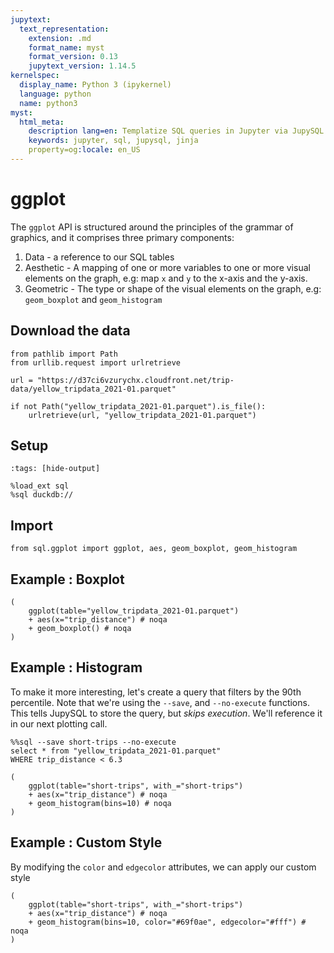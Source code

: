 ```yaml
---
jupytext:
  text_representation:
    extension: .md
    format_name: myst
    format_version: 0.13
    jupytext_version: 1.14.5
kernelspec:
  display_name: Python 3 (ipykernel)
  language: python
  name: python3
myst:
  html_meta:
    description lang=en: Templatize SQL queries in Jupyter via JupySQL
    keywords: jupyter, sql, jupysql, jinja
    property=og:locale: en_US
---
```


# ggplot

The `ggplot` API is structured around the principles of the grammar of graphics, and it comprises three primary components:
1. Data - a reference to our SQL tables
2. Aesthetic - A mapping of one or more variables to one or more visual elements on the graph, e.g: map `x` and `y` to the x-axis and the y-axis.
3. Geometric - The type or shape of the visual elements on the graph, e.g: `geom_boxplot` and `geom_histogram`


## Download the data

```{code-cell} ipython3
from pathlib import Path
from urllib.request import urlretrieve

url = "https://d37ci6vzurychx.cloudfront.net/trip-data/yellow_tripdata_2021-01.parquet"

if not Path("yellow_tripdata_2021-01.parquet").is_file():
    urlretrieve(url, "yellow_tripdata_2021-01.parquet")
```

## Setup

```{code-cell} ipython3
:tags: [hide-output]

%load_ext sql
%sql duckdb://
```

## Import
```{code-cell} ipython3
from sql.ggplot import ggplot, aes, geom_boxplot, geom_histogram
```

## Example : Boxplot

```{code-cell} ipython3
(
    ggplot(table="yellow_tripdata_2021-01.parquet")
    + aes(x="trip_distance") # noqa
    + geom_boxplot() # noqa
)
```

## Example : Histogram

To make it more interesting, let's create a query that filters by the 90th percentile. Note that we're using the `--save`, and `--no-execute` functions. This tells JupySQL to store the query, but *skips execution*. We'll reference it in our next plotting call.

```{code-cell} ipython3
%%sql --save short-trips --no-execute
select * from "yellow_tripdata_2021-01.parquet"
WHERE trip_distance < 6.3
```

```{code-cell} ipython3
(
    ggplot(table="short-trips", with_="short-trips")
    + aes(x="trip_distance") # noqa
    + geom_histogram(bins=10) # noqa
)
```

## Example : Custom Style

By modifying the `color` and `edgecolor` attributes, we can apply our custom style

```{code-cell} ipython3
(
    ggplot(table="short-trips", with_="short-trips")
    + aes(x="trip_distance") # noqa
    + geom_histogram(bins=10, color="#69f0ae", edgecolor="#fff") # noqa
)
```